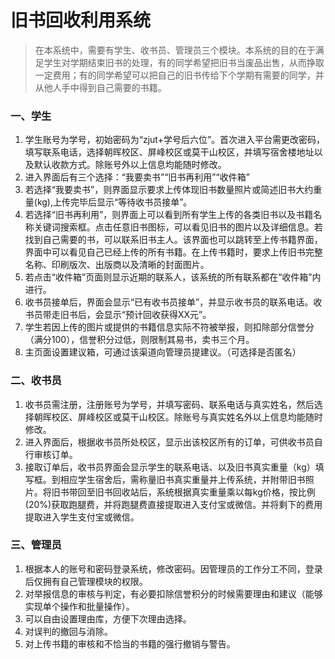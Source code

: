 # 旧书回收利用系统
>在本系统中，需要有学生、收书员、管理员三个模块。本系统的目的在于满足学生对学期结束旧书的处理，有的同学希望把旧书当废品出售，从而挣取一定费用；有的同学希望可以把自己的旧书传给下个学期有需要的同学，并从他人手中得到自己需要的书籍。
### 一、学生
1. 学生账号为学号，初始密码为“zjut+学号后六位”。首次进入平台需更改密码，填写联系电话，选择朝晖校区、屏峰校区或莫干山校区，并填写宿舍楼地址以及默认收款方式。除账号外以上信息均能随时修改。
2. 进入界面后有三个选择：“我要卖书”“旧书再利用”“收件箱”
3. 若选择“我要卖书”，则界面显示要求上传体现旧书数量照片或简述旧书大约重量(kg),上传完毕后显示“等待收书员接单”。
4. 若选择“旧书再利用”，则界面上可以看到所有学生上传的各类旧书以及书籍名称关键词搜索框。点击任意旧书图标，可以看见旧书的图片以及详细信息。若找到自己需要的书，可以联系旧书主人。该界面也可以跳转至上传书籍界面，界面中可以看见自己已经上传的所有书籍。在上传书籍时，要求上传旧书完整名称、印刷版次、出版商以及清晰的封面图片。
5. 若点击“收件箱”页面则显示近期的联系人，该系统的所有联系都在“收件箱”内进行。
6. 收书员接单后，界面会显示“已有收书员接单”，并显示收书员的联系电话。收书员带走旧书后，会显示“预计回收获得XX元”。
7. 学生若因上传的图片或提供的书籍信息实际不符被举报，则扣除部分信誉分（满分100），信誉积分过低，则限制其易书，卖书三个月。
8. 主页面设置建议箱，可通过该渠道向管理员提建议。（可选择是否匿名）
### 二、收书员
1. 收书员需注册，注册账号为学号，并填写密码、联系电话与真实姓名，然后选择朝晖校区、屏峰校区或莫干山校区。除账号与真实姓名外以上信息均能随时修改。
2. 进入界面后，根据收书员所处校区，显示出该校区所有的订单，可供收书员自行审核订单。
3. 接取订单后，收书员界面会显示学生的联系电话、以及旧书真实重量（kg）填写框。到相应学生宿舍后，需称量旧书真实重量并上传系统，并附带旧书照片。将旧书带回至旧书回收站后，系统根据真实重量乘以每kg价格，按比例(20%)获取跑腿费，并将跑腿费直接提取进入支付宝或微信。并将剩下的费用提取进入学生支付宝或微信。
### 三、管理员
1. 根据本人的账号和密码登录系统，修改密码。因管理员的工作分工不同，登录后仅拥有自己管理模块的权限。
2. 对举报信息的审核与判定，有必要扣除信誉积分的时候需要理由和建议（能够实现单个操作和批量操作）。
3. 可以自由设置理由库，方便下次理由选择。
4. 对误判的撤回与消除。
5. 对上传书籍的审核和不恰当的书籍的强行撤销与警告。
